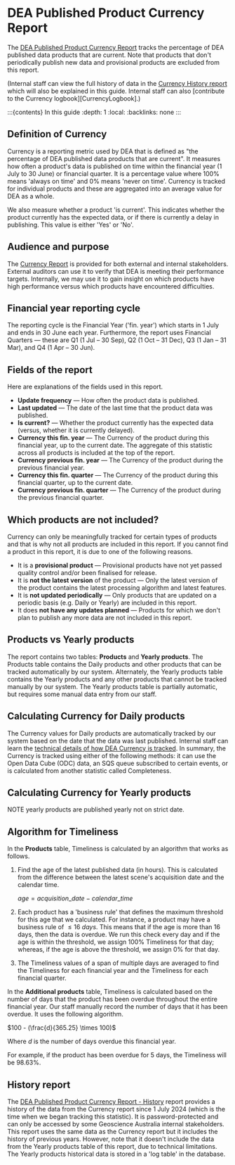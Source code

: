 # DEA Published Product Currency Report


The [DEA Published Product Currency Report][CurrencyReport] tracks the percentage of DEA published data products that are current. Note that products that don't periodically publish new data and provisional products are excluded from this report.

(Internal staff can view the full history of data in the [Currency History report][HistoryReport] which will also be explained in this guide. Internal staff can also [contribute to the Currency logbook][CurrencyLogbook].)

:::{contents} In this guide
:depth: 1
:local:
:backlinks: none
:::

## Definition of Currency

Currency is a reporting metric used by DEA that is defined as "the percentage of DEA published data products that are current". It measures how often a product's data is published on time within the financial year (1 July to 30 June) or financial quarter. It is a percentage value where 100% means 'always on time' and 0% means 'never on time'. Currency is tracked for individual products and these are aggregated into an average value for DEA as a whole.

We also measure whether a product 'is current'. This indicates whether the product currently has the expected data, or if there is currently a delay in publishing. This value is either 'Yes' or 'No'.

## Audience and purpose

The [Currency Report][CurrencyReport] is provided for both external and internal stakeholders. External auditors can use it to verify that DEA is meeting their performance targets. Internally, we may use it to gain insight on which products have high performance versus which products have encountered difficulties.

## Financial year reporting cycle

The reporting cycle is the Financial Year ('fin. year') which starts in 1 July and ends in 30 June each year. Furthermore, the report uses Financial Quarters &mdash; these are Q1 (1 Jul &ndash; 30 Sep), Q2 (1 Oct &ndash; 31 Dec), Q3 (1 Jan &ndash; 31 Mar), and Q4 (1 Apr &ndash; 30 Jun).

## Fields of the report

Here are explanations of the fields used in this report.

* **Update frequency** &mdash; How often the product data is published.
* **Last updated** &mdash; The date of the last time that the product data was published.
* **Is current?** &mdash; Whether the product currently has the expected data (versus, whether it is currently delayed).
* **Currency this fin. year** &mdash; The Currency of the product during this financial year, up to the current date. The aggregate of this statistic across all products is included at the top of the report.
* **Currency previous fin. year** &mdash; The Currency of the product during the previous financial year.
* **Currency this fin. quarter** &mdash; The Currency of the product during this financial quarter, up to the current date.
* **Currency previous fin. quarter** &mdash; The Currency of the product during the previous financial quarter.

## Which products are not included?

Currency can only be meaningfully tracked for certain types of products and that is why not all products are included in this report. If you cannot find a product in this report, it is due to one of the following reasons.

* It is a **provisional product** &mdash; Provisional products have not yet passed quality control and/or been finalised for release.
* It is **not the latest version** of the product &mdash; Only the latest version of the product contains the latest processing algorithm and latest features.
* It is **not updated periodically** &mdash; Only products that are updated on a periodic basis (e.g. Daily or Yearly) are included in this report.
* It does **not have any updates planned** &mdash; Products for which we don't plan to publish any more data are not included in this report.

## Products vs Yearly products

The report contains two tables: **Products** and **Yearly products**. The Products table contains the Daily products and other products that can be tracked automatically by our system. Alternately, the Yearly products table contains the Yearly products and any other products that cannot be tracked manually by our system. The Yearly products table is partially automatic, but requires some manual data entry from our staff.

## Calculating Currency for Daily products

The Currency values for Daily products are automatically tracked by our system based on the date that the data was last published. Internal staff can learn the [technical details of how DEA Currency is tracked][CurrencyInternalDoc]. In summary, the Currency is tracked using either of the following methods: it can use the Open Data Cube (ODC) data, an SQS queue subscribed to certain events, or is calculated from another statistic called Completeness.

## Calculating Currency for Yearly products






NOTE yearly products are published yearly not on strict date.






## Algorithm for Timeliness

In the **Products** table, Timeliness is calculated by an algorithm that works as follows.

1. Find the age of the latest published data (in hours). This is calculated from the difference between the latest scene's acquisition date and the calendar time.

    $age = acquisition\_date - calendar\_time$

1. Each product has a 'business rule' that defines the maximum threshold for this age that we calculated. For instance, a product may have a business rule of $\leq 16\ days$. This means that if the age is more than 16 days, then the data is overdue. We run this check every day and if the age is within the threshold, we assign 100% Timeliness for that day; whereas, if the age is above the threshold, we assign 0% for that day.
1. The Timeliness values of a span of multiple days are averaged to find the Timeliness for each financial year and the Timeliness for each financial quarter.

In the **Additional products** table, Timeliness is calculated based on the number of days that the product has been overdue throughout the entire financial year. Our staff manually record the number of days  that it has been overdue. It uses the following algorithm.

$100 - (\frac{d}{365.25} \times 100)$

Where $d$ is the number of days overdue this financial year.

For example, if the product has been overdue for 5 days, the Timeliness will be 98.63%.

## History report

The [DEA Published Product Currency Report - History][CurrencyReport] report provides a history of the data from the Currency report since 1 July 2024 (which is the time when we began tracking this statistic). It is password-protected and can only be accessed by some Geoscience Australia internal stakeholders. This report uses the same data as the Currency report but it includes the history of previous years. However, note that it doesn't include the data from the Yearly products table of this report, due to technical limitations. The Yearly products historical data is stored in a 'log table' in the database.

[CurrencyReport]: https://mgmt.sandbox.dea.ga.gov.au/public-dashboards/d22241dbfca54b1fa9f73938ef26e645?orgId=1
[HistoryReport]: https://mgmt.sandbox.dea.ga.gov.au/d/c1674b20-8c8a-4d90-aef2-02796275cf2b/4e57919d-fc9d-59d7-9bd1-aa61d41bcb92?orgId=1
[CurrencyInternalDoc]: https://docs.dev.dea.ga.gov.au/internal_services/reporting-systems/etls/currency.html

